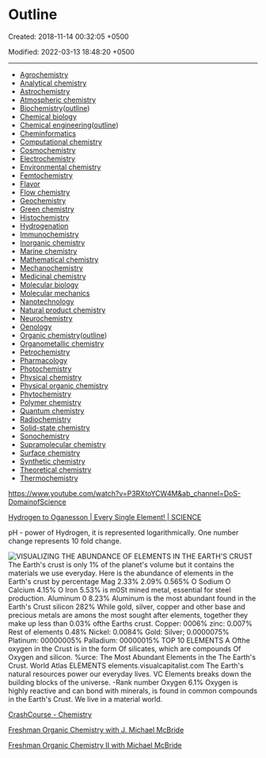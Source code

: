 # Outline

Created: 2018-11-14 00:32:05 +0500

Modified: 2022-03-13 18:48:20 +0500

---
-   [Agrochemistry](https://en.wikipedia.org/wiki/Agrochemistry)
-   [Analytical chemistry](https://en.wikipedia.org/wiki/Analytical_chemistry)
-   [Astrochemistry](https://en.wikipedia.org/wiki/Astrochemistry)
-   [Atmospheric chemistry](https://en.wikipedia.org/wiki/Atmospheric_chemistry)
-   [Biochemistry](https://en.wikipedia.org/wiki/Biochemistry)([outline](https://en.wikipedia.org/wiki/Outline_of_biochemistry))
-   [Chemical biology](https://en.wikipedia.org/wiki/Chemical_biology)
-   [Chemical engineering](https://en.wikipedia.org/wiki/Chemical_engineering)([outline](https://en.wikipedia.org/wiki/Outline_of_chemical_engineering))
-   [Cheminformatics](https://en.wikipedia.org/wiki/Cheminformatics)
-   [Computational chemistry](https://en.wikipedia.org/wiki/Computational_chemistry)
-   [Cosmochemistry](https://en.wikipedia.org/wiki/Cosmochemistry)
-   [Electrochemistry](https://en.wikipedia.org/wiki/Electrochemistry)
-   [Environmental chemistry](https://en.wikipedia.org/wiki/Environmental_chemistry)
-   [Femtochemistry](https://en.wikipedia.org/wiki/Femtochemistry)
-   [Flavor](https://en.wikipedia.org/wiki/Flavor)
-   [Flow chemistry](https://en.wikipedia.org/wiki/Flow_chemistry)
-   [Geochemistry](https://en.wikipedia.org/wiki/Geochemistry)
-   [Green chemistry](https://en.wikipedia.org/wiki/Green_chemistry)
-   [Histochemistry](https://en.wikipedia.org/wiki/Histochemistry)
-   [Hydrogenation](https://en.wikipedia.org/wiki/Hydrogenation)
-   [Immunochemistry](https://en.wikipedia.org/wiki/Immunochemistry)
-   [Inorganic chemistry](https://en.wikipedia.org/wiki/Inorganic_chemistry)
-   [Marine chemistry](https://en.wikipedia.org/wiki/Marine_chemistry)
-   [Mathematical chemistry](https://en.wikipedia.org/wiki/Mathematical_chemistry)
-   [Mechanochemistry](https://en.wikipedia.org/wiki/Mechanochemistry)
-   [Medicinal chemistry](https://en.wikipedia.org/wiki/Medicinal_chemistry)
-   [Molecular biology](https://en.wikipedia.org/wiki/Molecular_biology)
-   [Molecular mechanics](https://en.wikipedia.org/wiki/Molecular_mechanics)
-   [Nanotechnology](https://en.wikipedia.org/wiki/Nanotechnology)
-   [Natural product chemistry](https://en.wikipedia.org/wiki/Natural_product_chemistry)
-   [Neurochemistry](https://en.wikipedia.org/wiki/Neurochemistry)
-   [Oenology](https://en.wikipedia.org/wiki/Oenology)
-   [Organic chemistry](https://en.wikipedia.org/wiki/Organic_chemistry)([outline](https://en.wikipedia.org/wiki/Outline_of_organic_chemistry))
-   [Organometallic chemistry](https://en.wikipedia.org/wiki/Organometallic_chemistry)
-   [Petrochemistry](https://en.wikipedia.org/wiki/Petrochemistry)
-   [Pharmacology](https://en.wikipedia.org/wiki/Pharmacology)
-   [Photochemistry](https://en.wikipedia.org/wiki/Photochemistry)
-   [Physical chemistry](https://en.wikipedia.org/wiki/Physical_chemistry)
-   [Physical organic chemistry](https://en.wikipedia.org/wiki/Physical_organic_chemistry)
-   [Phytochemistry](https://en.wikipedia.org/wiki/Phytochemistry)
-   [Polymer chemistry](https://en.wikipedia.org/wiki/Polymer_chemistry)
-   [Quantum chemistry](https://en.wikipedia.org/wiki/Quantum_chemistry)
-   [Radiochemistry](https://en.wikipedia.org/wiki/Radiochemistry)
-   [Solid-state chemistry](https://en.wikipedia.org/wiki/Solid-state_chemistry)
-   [Sonochemistry](https://en.wikipedia.org/wiki/Sonochemistry)
-   [Supramolecular chemistry](https://en.wikipedia.org/wiki/Supramolecular_chemistry)
-   [Surface chemistry](https://en.wikipedia.org/wiki/Surface_chemistry)
-   [Synthetic chemistry](https://en.wikipedia.org/wiki/Synthetic_chemistry)
-   [Theoretical chemistry](https://en.wikipedia.org/wiki/Theoretical_chemistry)
-   [Thermochemistry](https://en.wikipedia.org/wiki/Thermochemistry)



<https://www.youtube.com/watch?v=P3RXtoYCW4M&ab_channel=DoS-DomainofScience>

[Hydrogen to Oganesson | Every Single Element! | SCIENCE](https://youtu.be/i6jc3f5tseI)



pH - power of Hydrogen, it is represented logarithmically. One number change represents 10 fold change.



![VISUALIZING THE ABUNDANCE OF ELEMENTS IN THE EARTH'S CRUST The Earth's crust is only 1% of the planet's volume but it contains the materials we use everyday. Here is the abundance of elements in the Earth's crust by percentage Mag 2.33% 2.09% 0.565% O Sodium O Calcium 4.15% O Iron 5.53% is m0St mined metal, essential for steel production. Aluminum 0 8.23% Aluminum is the most abundant found in the Earth's Crust silicon 282% While gold, silver, copper and other base and precious metals are amons the most sought after elements, together they make up less than 0.03% ofthe Earths crust. Copper: 0006% zinc: 0.007% Rest of elements 0.48% Nickel: 0.0084% Gold: Silver; 0.0000075% Platinum: 00000005% Palladium: 00000015% TOP 10 ELEMENTS A Ofthe oxygen in the Crust is in the form Of silicates, which are compounds Of Oxygen and silicon. %urce: The Most Abundant Elements in the The Earth's Crust. World Atlas ELEMENTS elements.visualcapitalist.com The Earth's natural resources power our everyday lives. VC Elements breaks down the building blocks of the universe. -Rank number Oxygen 6.1% Oxygen is highly reactive and can bond with minerals, is found in common compounds in the Earth's Crust. We live in a material world. ](media/Outline-image1.jpg)



[CrashCourse - Chemistry](https://youtube.com/playlist?list=PLG61LF8I_OXoh2mhx2YNY9s4ekXiriMAf)

[Freshman Organic Chemistry with J. Michael McBride](https://youtube.com/playlist?list=PL3F629F73640F831D)

[Freshman Organic Chemistry II with Michael McBride](https://youtube.com/playlist?list=PLB572BA3ED0F700F1)


